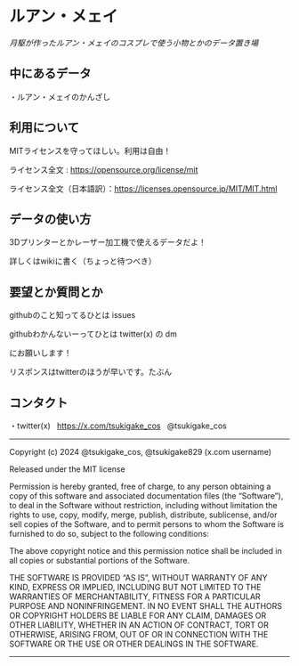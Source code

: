 # ルアン・メェイ

_月駆が作ったルアン・メェイのコスプレで使う小物とかのデータ置き場_

## 中にあるデータ

・ルアン・メェイのかんざし

## 利用について

MITライセンスを守ってほしい。利用は自由！

ライセンス全文 : https://opensource.org/license/mit

ライセンス全文（日本語訳）：https://licenses.opensource.jp/MIT/MIT.html

## データの使い方

3Dプリンターとかレーザー加工機で使えるデータだよ！

詳しくはwikiに書く（ちょっと待つべき）

## 要望とか質問とか

githubのこと知ってるひとは issues  

githubわかんないーってひとは twitter(x) の dm　　

にお願いします！

リスポンスはtwitterのほうが早いです。たぶん

## コンタクト

・twitter(x) &nbsp; https://x.com/tsukigake_cos &nbsp; @tsukigake_cos

---

Copyright (c) 2024 @tsukigake_cos, @tsukigake829 (x.com username)

Released under the MIT license

Permission is hereby granted, free of charge, to any person obtaining a copy of this software and associated documentation files (the “Software”), to deal in the Software without restriction, including without limitation the rights to use, copy, modify, merge, publish, distribute, sublicense, and/or sell copies of the Software, and to permit persons to whom the Software is furnished to do so, subject to the following conditions:

The above copyright notice and this permission notice shall be included in all copies or substantial portions of the Software.

THE SOFTWARE IS PROVIDED “AS IS”, WITHOUT WARRANTY OF ANY KIND, EXPRESS OR IMPLIED, INCLUDING BUT NOT LIMITED TO THE WARRANTIES OF MERCHANTABILITY, FITNESS FOR A PARTICULAR PURPOSE AND NONINFRINGEMENT. IN NO EVENT SHALL THE AUTHORS OR COPYRIGHT HOLDERS BE LIABLE FOR ANY CLAIM, DAMAGES OR OTHER LIABILITY, WHETHER IN AN ACTION OF CONTRACT, TORT OR OTHERWISE, ARISING FROM, OUT OF OR IN CONNECTION WITH THE SOFTWARE OR THE USE OR OTHER DEALINGS IN THE SOFTWARE.

---



 
